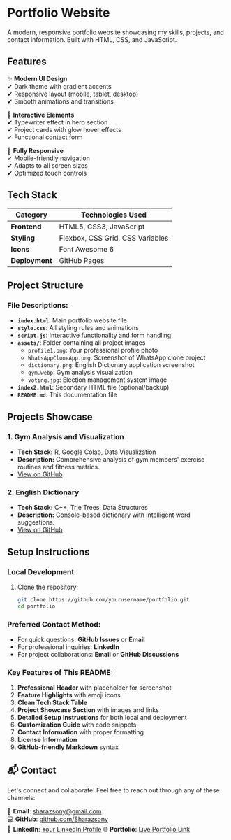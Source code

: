 # Portfolio Website

A modern, responsive portfolio website showcasing my skills, projects, and contact information. Built with HTML, CSS, and JavaScript.

## Features

✨ **Modern UI Design**  
✔ Dark theme with gradient accents  
✔ Responsive layout (mobile, tablet, desktop)  
✔ Smooth animations and transitions  

🚀 **Interactive Elements**  
✔ Typewriter effect in hero section  
✔ Project cards with glow hover effects  
✔ Functional contact form  

📱 **Fully Responsive**  
✔ Mobile-friendly navigation  
✔ Adapts to all screen sizes  
✔ Optimized touch controls  

## Tech Stack

| Category       | Technologies Used |
|----------------|-------------------|
| **Frontend**   | HTML5, CSS3, JavaScript |
| **Styling**    | Flexbox, CSS Grid, CSS Variables |
| **Icons**      | Font Awesome 6 |
| **Deployment** | GitHub Pages |

## Project Structure

### File Descriptions:
- **`index.html`**: Main portfolio website file
- **`style.css`**: All styling rules and animations
- **`script.js`**: Interactive functionality and form handling
- **`assets/`**: Folder containing all project images
  - `profile1.png`: Your professional profile photo
  - `WhatsAppCloneApp.png`: Screenshot of WhatsApp clone project
  - `dictionary.png`: English Dictionary application screenshot
  - `gym.webp`: Gym analysis visualization
  - `voting.jpg`: Election management system image
- **`index2.html`**: Secondary HTML file (optional/backup)
- **`README.md`**: This documentation file
## Projects Showcase

### 1. Gym Analysis and Visualization
- **Tech Stack:** R, Google Colab, Data Visualization
- **Description:** Comprehensive analysis of gym members' exercise routines and fitness metrics.
- [View on GitHub](https://github.com/Sharazsony/Gym-Analysis-and-Tracking)

### 2. English Dictionary
- **Tech Stack:** C++, Trie Trees, Data Structures
- **Description:** Console-based dictionary with intelligent word suggestions.
- [View on GitHub](https://github.com/yourusername/dictionary-project)

## Setup Instructions

### Local Development
1. Clone the repository:
   ```bash
   git clone https://github.com/yourusername/portfolio.git
   cd portfolio


### Preferred Contact Method:
- For quick questions: **GitHub Issues** or **Email**
- For professional inquiries: **LinkedIn**
- For project collaborations: **Email** or **GitHub Discussions**
### Key Features of This README:
1. **Professional Header** with placeholder for screenshot
2. **Feature Highlights** with emoji icons
3. **Clean Tech Stack Table**
4. **Project Showcase Section** with images and links
5. **Detailed Setup Instructions** for both local and deployment
6. **Customization Guide** with code snippets
7. **Contact Information** with proper formatting
8. **License Information**
9. **GitHub-friendly Markdown** syntax

## 📬 Contact
Let's connect and collaborate! Feel free to reach out through any of these channels:

📧 **Email**: [sharazsony@gmail.com](mailto:sharazsony@gmail.com)  
💻 **GitHub**: [github.com/Sharazsony](https://github.com/Sharazsony)  
🔗 **LinkedIn**: [Your LinkedIn Profile]([https://linkedin.com/in/yourprofile](https://www.linkedin.com/in/sharaz-soni-542381313))   
🌐 **Portfolio**: [Live Portfolio Link](#) 
